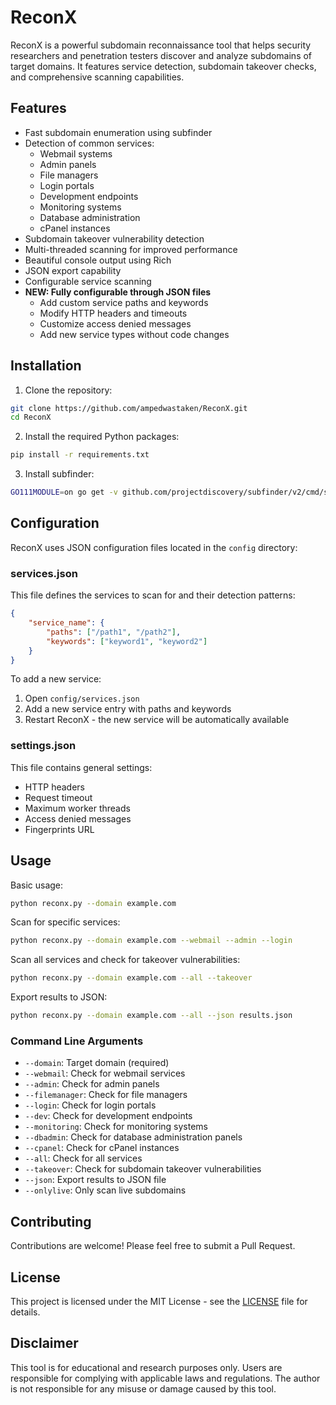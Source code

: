 # ReconX

ReconX is a powerful subdomain reconnaissance tool that helps security researchers and penetration testers discover and analyze subdomains of target domains. It features service detection, subdomain takeover checks, and comprehensive scanning capabilities.

## Features

- Fast subdomain enumeration using subfinder
- Detection of common services:
  - Webmail systems
  - Admin panels
  - File managers
  - Login portals
  - Development endpoints
  - Monitoring systems
  - Database administration
  - cPanel instances
- Subdomain takeover vulnerability detection
- Multi-threaded scanning for improved performance
- Beautiful console output using Rich
- JSON export capability
- Configurable service scanning
- **NEW: Fully configurable through JSON files**
  - Add custom service paths and keywords
  - Modify HTTP headers and timeouts
  - Customize access denied messages
  - Add new service types without code changes

## Installation

1. Clone the repository:
```bash
git clone https://github.com/ampedwastaken/ReconX.git
cd ReconX
```

2. Install the required Python packages:
```bash
pip install -r requirements.txt
```

3. Install subfinder:
```bash
GO111MODULE=on go get -v github.com/projectdiscovery/subfinder/v2/cmd/subfinder
```

## Configuration

ReconX uses JSON configuration files located in the `config` directory:

### services.json
This file defines the services to scan for and their detection patterns:
```json
{
    "service_name": {
        "paths": ["/path1", "/path2"],
        "keywords": ["keyword1", "keyword2"]
    }
}
```

To add a new service:
1. Open `config/services.json`
2. Add a new service entry with paths and keywords
3. Restart ReconX - the new service will be automatically available

### settings.json
This file contains general settings:
- HTTP headers
- Request timeout
- Maximum worker threads
- Access denied messages
- Fingerprints URL

## Usage

Basic usage:
```bash
python reconx.py --domain example.com
```

Scan for specific services:
```bash
python reconx.py --domain example.com --webmail --admin --login
```

Scan all services and check for takeover vulnerabilities:
```bash
python reconx.py --domain example.com --all --takeover
```

Export results to JSON:
```bash
python reconx.py --domain example.com --all --json results.json
```

### Command Line Arguments

- `--domain`: Target domain (required)
- `--webmail`: Check for webmail services
- `--admin`: Check for admin panels
- `--filemanager`: Check for file managers
- `--login`: Check for login portals
- `--dev`: Check for development endpoints
- `--monitoring`: Check for monitoring systems
- `--dbadmin`: Check for database administration panels
- `--cpanel`: Check for cPanel instances
- `--all`: Check for all services
- `--takeover`: Check for subdomain takeover vulnerabilities
- `--json`: Export results to JSON file
- `--onlylive`: Only scan live subdomains

## Contributing

Contributions are welcome! Please feel free to submit a Pull Request.

## License

This project is licensed under the MIT License - see the [LICENSE](LICENSE) file for details.

## Disclaimer

This tool is for educational and research purposes only. Users are responsible for complying with applicable laws and regulations. The author is not responsible for any misuse or damage caused by this tool. 